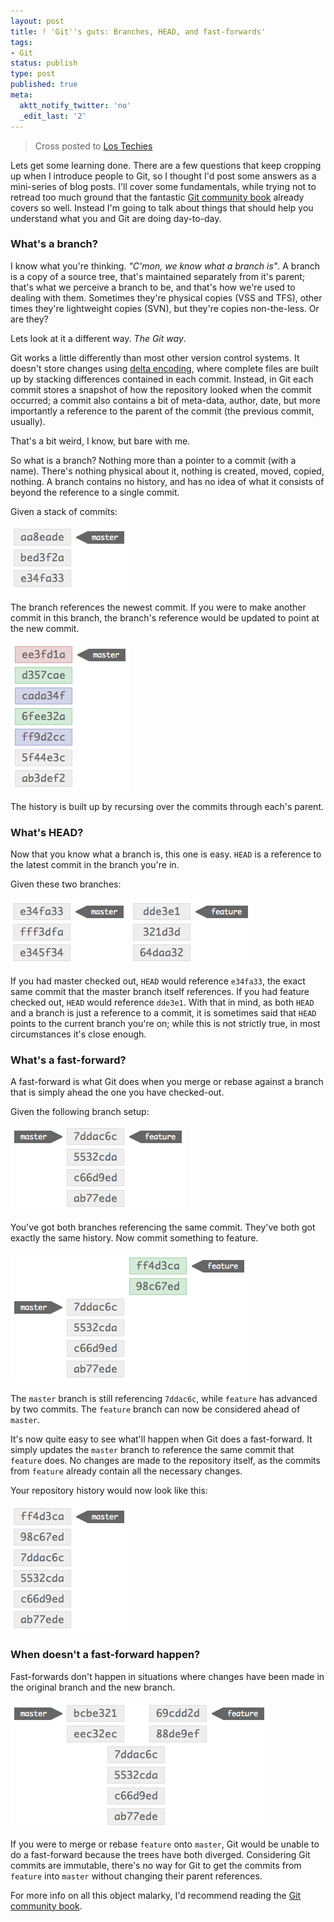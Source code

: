 ```yaml
---
layout: post
title: ! 'Git''s guts: Branches, HEAD, and fast-forwards'
tags:
- Git
status: publish
type: post
published: true
meta:
  aktt_notify_twitter: 'no'
  _edit_last: '2'
---
```

<blockquote>Cross posted to <a href="http://www.lostechies.com/blogs/jagregory/archive/2009/11/25/git-s-guts-branches-head-and-fast-forwards.aspx">Los Techies</a></blockquote>

<p>Lets get some learning done. There are a few questions that keep cropping up when I introduce people to Git, so I thought I'd post some answers as a mini-series of blog posts. I'll cover some fundamentals, while trying not to retread too much ground that the fantastic <a href="http://book.git-scm.com">Git community book</a> already covers so well. Instead I'm going to talk about things that should help you understand what you and Git are doing day-to-day.</p>

<h3>What's a branch?</h3>

<p>I know what you're thinking. <em>"C'mon, we know what a branch is"</em>. A branch is a copy of a source tree, that's maintained separately from it's parent; that's what we perceive a branch to be, and that's how we're used to dealing with them. Sometimes they're physical copies (VSS and TFS), other times they're lightweight copies (SVN), but they're copies non-the-less. Or are they?</p>

<p>Lets look at it a different way. <em>The Git way</em>.</p>

<p>Git works a little differently than most other version control systems. It doesn't store changes using <a href="http://en.wikipedia.org/wiki/Delta_encoding">delta encoding</a>, where complete files are built up by stacking differences contained in each commit. Instead, in Git each commit stores a snapshot of how the repository looked when the commit occurred; a commit also contains a bit of meta-data, author, date, but more importantly a reference to the parent of the commit (the previous commit, usually).</p>

<p>That's a bit weird, I know, but bare with me.</p>

<p>So what is a branch? Nothing more than a pointer to a commit (with a name). There's nothing physical about it, nothing is created, moved, copied, nothing. A branch contains no history, and has no idea of what it consists of beyond the reference to a single commit.</p>

<p>Given a stack of commits:</p>

![Figure 1](/images/GitGuts1_Figure1.png)

<p>The branch references the newest commit. If you were to make another commit in this branch, the branch's reference would be updated to point at the new commit.</p>

![Figure 2](/images/GitGuts2_Figure2.png)

<p>The history is built up by recursing over the commits through each's parent.</p>

<h3>What's HEAD?</h3>

<p>Now that you know what a branch is, this one is easy. <code>HEAD</code> is a reference to the latest commit in the branch you're in.</p>

<p>Given these two branches:</p>

![Figure 3](/images/GitGuts1_Figure3.png)

<p>If you had master checked out, <code>HEAD</code> would reference <code>e34fa33</code>, the exact same commit that the master branch itself references. If you had feature checked out, <code>HEAD</code> would reference <code>dde3e1</code>. With that in mind, as both <code>HEAD</code> and a branch is just a reference to a commit, it is sometimes said that <code>HEAD</code> points to the current branch you're on; while this is not strictly true, in most circumstances it's close enough.</p>

<h3>What's a fast-forward?</h3>

<p>A fast-forward is what Git does when you merge or rebase against a branch that is simply ahead the one you have checked-out.</p>

<p>Given the following branch setup:</p>
    
![Figure 4](/images/GitGuts1_Figure4.png)

<p>You've got both branches referencing the same commit. They've both got exactly the same history. Now commit something to feature.</p>

![Figure 5](/images/GitGuts1_Figure5.png)

<p>The <code>master</code> branch is still referencing <code>7ddac6c</code>, while <code>feature</code> has advanced by two commits. The <code>feature</code> branch can now be considered ahead of <code>master</code>.</p>

<p>It's now quite easy to see what'll happen when Git does a fast-forward. It simply updates the <code>master</code> branch to reference the same commit that <code>feature</code> does. No changes are made to the repository itself, as the commits from <code>feature</code> already contain all the necessary changes.</p>

<p>Your repository history would now look like this:</p>

![Figure 6](/images/GitGuts1_Figure6.png)

<h3>When doesn't a fast-forward happen?</h3>

<p>Fast-forwards don't happen in situations where changes have been made in the original branch and the new branch.</p>

![Figure 7](/images/GitGuts1_Figure7.png)

<p>If you were to merge or rebase <code>feature</code> onto <code>master</code>, Git would be unable to do a fast-forward because the trees have both diverged. Considering Git commits are immutable, there's no way for Git to get the commits from <code>feature</code> into <code>master</code> without changing their parent references.</p>

<p>For more info on all this object malarky, I'd recommend reading the <a href="http://book.git-scm.com">Git community book</a>.</p>

